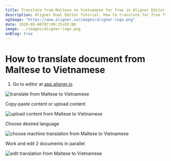 ```yaml
---
title: Translate from Maltese to Vietnamese for free in Aligner Editor
description: Aligner Dual Editor Tutorial. How to translate for free from Maltese to Vietnamese. Aligner is multilingual document management platform. 
ogImage: "https://www.aligner.io/images/aligner-logo.png"
date: 2020-05-06T07:09:21+03:00
image: ../images/aligner-logo.png
onBlog: true
---
```


# How to translate document from Maltese to Vietnamese

1. Go to editor at [app.aligner.io](https://app.aligner.io "Aligner App web page")

![translate from Maltese to Vietnamese](../aligner-blank-editor.png "translate from Maltese to Vietnamese")

Copy-paste content or upload content

![upload content from Maltese to Vietnamese](../aligner-uploaded-document.png "upload content from Maltese to Vietnamese")

Choose desired language

![choose machine translation from Maltese to Vietnamese](../aligner-language-dropdown.png "choose machine translation from Maltese to Vietnamese")

Work and edit 2 documents in parallel

![edit translation from Maltese to Vietnamese](../aligner-double-sitded-editor.png "edit translation from Maltese to Vietnamese")

